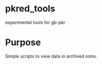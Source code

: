 # pkred_tools
experimental tools for gb-pkr

# Purpose
Simple scripts to view data in archived roms.
